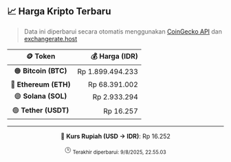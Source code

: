 

<!-- HARGA_KRIPTO -->
## 📈 Harga Kripto Terbaru

> Data ini diperbarui secara otomatis menggunakan [CoinGecko API](https://www.coingecko.com/) dan [exchangerate.host](https://exchangerate.host/)

<div align="center">

| 🪙 Token | 💰 Harga (IDR) |
|:------:|---------------:|
| 🟠 **Bitcoin (BTC)**   | Rp 1.899.494.233 |
| 🔵 **Ethereum (ETH)**  | Rp 68.391.002 |
| 🟣 **Solana (SOL)**    | Rp 2.933.294 |
| 🟢 **Tether (USDT)**   | Rp 16.257 |

---

💱 **Kurs Rupiah (USD → IDR)**: Rp 16.252

🕒 <sub>Terakhir diperbarui: 9/8/2025, 22.55.03</sub>

</div>
<!-- /HARGA_KRIPTO -->